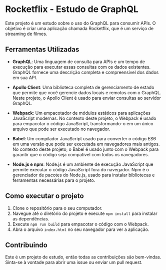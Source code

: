 # Rocketflix - Estudo de GraphQL

Este projeto é um estudo sobre o uso do GraphQL para consumir APIs. O objetivo é criar uma aplicação chamada Rocketflix, que é um serviço de streaming de filmes.

## Ferramentas Utilizadas

- **GraphQL**: Uma linguagem de consulta para APIs e um tempo de execução para executar essas consultas com os dados existentes. GraphQL fornece uma descrição completa e compreensível dos dados em sua API.

- **Apollo Client**: Uma biblioteca completa de gerenciamento de estado que permite que você gerencie dados locais e remotos com o GraphQL. Neste projeto, o Apollo Client é usado para enviar consultas ao servidor GraphQL.

- **Webpack**: Um empacotador de módulos estáticos para aplicações JavaScript modernas. No contexto deste projeto, o Webpack é usado para empacotar o código JavaScript, transformando-o em um único arquivo que pode ser executado no navegador.

- **Babel**: Um compilador JavaScript usado para converter o código ES6 em uma versão que pode ser executada em navegadores mais antigos. No contexto deste projeto, o Babel é usado junto com o Webpack para garantir que o código seja compatível com todos os navegadores.

- **Node.js e npm**: Node.js é um ambiente de execução JavaScript que permite executar o código JavaScript fora do navegador. Npm é o gerenciador de pacotes do Node.js, usado para instalar bibliotecas e ferramentas necessárias para o projeto.

## Como executar o projeto

1. Clone o repositório para o seu computador.
2. Navegue até o diretório do projeto e execute `npm install` para instalar as dependências.
3. Execute `npm run build` para empacotar o código com o Webpack.
4. Abra o arquivo `index.html` no seu navegador para ver a aplicação.

## Contribuindo

Este é um projeto de estudo, então todas as contribuições são bem-vindas. Sinta-se à vontade para abrir uma issue ou enviar um pull request.
